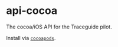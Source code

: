 # api-cocoa
The cocoa/iOS API for the Traceguide pilot.

Install via [`cocoapods`](https://cocoapods.org/?q=traceguide).
